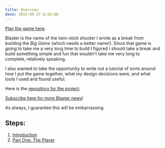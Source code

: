 ```yaml
---
title: Overview
date: 2015-09-27 8:20:00
---
```


[Play the game here][playblaster].

Blaster is the name of the twin-stick shooter I wrote as a break from building the _Big Game_ (which needs a better name!). Since that game is going to take me a very long time to build I figured I should take a break and build something simple and fun that wouldn't take me very long to complete, relatively speaking.

I also wanted to take the opportunity to write out a tutorial of sorts around how I put the game together, what my design decisions were, and what tools I used and found useful.

Here is the [repository for the project][repo].

[Subscribe here for more Blaster news][subscribe]!

As always, I guarantee this will be embarrassing.

Steps:
------

  1. [Introduction][intro]
  2. [Part One: The Player][part1]

  [playblaster]: http://blaster.drhayes.io
  [repo]: https://github.com/drhayes/blaster
  [subscribe]: http://eepurl.com/bBji6j
  [intro]: /blaster/intro.html
  [part1]: /blaster/part1.html
